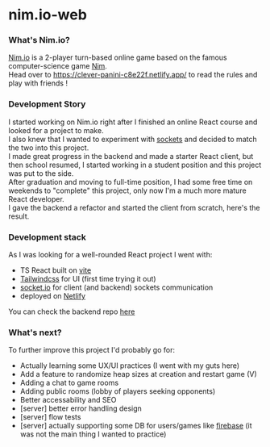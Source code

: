 # nim.io-web
### What's Nim.io?
[Nim.io](https://clever-panini-c8e22f.netlify.app/) is a 2-player turn-based online game based on the famous computer-science game [Nim](https://en.wikipedia.org/wiki/Nim).\
Head over to https://clever-panini-c8e22f.netlify.app/ to read the rules and play with friends !

### Development Story
I started working on Nim.io right after I finished an online React course and looked for a project to make.\
I also knew that I wanted to experiment with [sockets](https://socket.io/) and decided to match the two into this project.\
I made great progress in the backend and made a starter React client, but then school resumed, I started working in a student position and this project was put to the side.\
After graduation and moving to full-time position, I had some free time on weekends to "complete" this project, only now I'm a much more mature React developer.\
I gave the backend a refactor and started the client from scratch, here's the result.

### Development stack
As I was looking for a well-rounded React project I went with:
- TS React built on [vite](https://vitejs.dev/)
- [Tailwindcss](https://tailwindcss.com/) for UI (first time trying it out)
- [socket.io](socket.io) for client (and backend) sockets communication
- deployed on [Netlify](https://www.netlify.com/)

You can check the backend repo [here](https://github.com/GuyHaviv37/nim.io-server)

### What's next?
To further improve this project I'd probably go for:
- Actually learning some UX/UI practices (I went with my guts here)
- Add a feature to randomize heap sizes at creation and restart game (V)
- Adding a chat to game rooms
- Adding public rooms (lobby of players seeking opponents)
- Better accessability and SEO
- [server] better error handling design
- [server] flow tests
- [server] actually supporting some DB for users/games like [firebase](https://firebase.google.com/) (it was not the main thing I wanted to practice)
